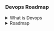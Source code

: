### Devops Roadmap

<details>
  <summary>What is Devops</summary>
 DevOps is a way of working that brings together software developers and IT operations to make software development faster and more reliable. It focuses on teamwork, automating tasks, and continuously improving processes to deliver high-quality software quickly.
</details>

<details>
  <summary>Roadmap</summary>
  TODO: add answer @RadhaGondchor
</details>
